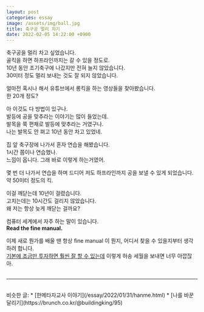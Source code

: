 ```yaml
---
layout: post
categories: essay
image: /assets/img/ball.jpg
title: 축구공 멀리 차기
date: 2022-02-05 14:22:00 +0900
---
```

축구공을 멀리 차고 싶었습니다.  
골킥을 하면 하프라인까지는 갈 수 있을 정도로.  
10년 동안 조기축구에 나갔지만 전혀 늘지 않았습니다.  
30미터 정도 멀리 보내는 것도 잘 되지 않았습니다.

얼마전 혹시나 해서 유튜브에서 롱킥을 하는 영상들을 찾아봤습니다.  
한 20개 정도?

아 이것도 다 방법이 있구나.  
발등에 공을 맞추라는 이야기는 많이 들었는데.  
발목을 쭉 편채로 발등에 맞추라는 거였구나.  
나는 발목도 안 펴고 10년 동안 차고 있었네.

집 앞 축구장에 나가서 혼자 연습을 해봤습니다.  
1시간 쯤이나 연습했나.  
느낌이 옵니다. 그래 바로 이렇게 하는거였어.

몇 번 더 나가서 연습을 하며 드디어 저도 하프라인까지 공을 보낼 수 있게 되었습니다.    
약 50미터 정도의 킥.

이걸 깨닫는데 10년이 걸렸습니다.  
고치는데는 10시간도 걸리지 않았습니다.  
왜 저는 항상 늦게 깨닫는 걸까요?

컴퓨터 세계에서 자주 하는 말이 있습니다.  
**Read the fine manual.**

이제 새로 뭔가를 배울 땐 항상 fine manual 이 뭔지, 어디서 찾을 수 있을지부터 생각하려 합니다.  
[기본에 조금만 투자하면 훨씬 잘 할 수 있는데](/essay/2022/01/31/hanme.html) 이렇게 허송 세월을 보내면 너무 아깝잖아.
<br>
<br>

---

<br>
비슷한 글:
* [한메타자교사 이야기](/essay/2022/01/31/hanme.html)
* [나를 바꾼 달리기](https://brunch.co.kr/@buildingking/95)